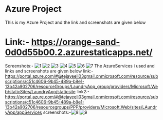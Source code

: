 # Azure Project
This is my Azure Project and the link and screenshots are given below
# Link:- https://orange-sand-0d0d55b00.2.azurestaticapps.net/
Screenshots:-
             ![1](https://user-images.githubusercontent.com/114798887/201132314-c1fbf4b6-203e-4113-a832-2db46ed06cd2.png)
             ![2](https://user-images.githubusercontent.com/114798887/201131585-69bf408f-2694-4cbe-affe-4e9693f50e72.png)
             ![3](https://user-images.githubusercontent.com/114798887/201131652-39e0e034-1dce-442b-baa4-1542cf127498.png)
             ![4](https://user-images.githubusercontent.com/114798887/201131731-d0d10b81-5f6d-4721-b561-1518f1486df5.png)
             ![5](https://user-images.githubusercontent.com/114798887/201130778-bdbed4a5-a823-4552-b9a0-7182921823e7.png)
             ![6](https://user-images.githubusercontent.com/114798887/201131822-f44c31ad-07fe-439a-b5a8-4e8d96766603.png)
             ![7](https://user-images.githubusercontent.com/114798887/201131116-65082b51-7c6c-4498-afff-4e538ed77d1b.png)
The AzureServices i used and links and screenshots are given below
link:-https://portal.azure.com/#@tejayeeli03gmail.onmicrosoft.com/resource/subscriptions/c51c4606-9b45-489a-b8e1-13b42a902706/resourceGroups/LaundryApp_group/providers/Microsoft.Web/staticSites/LaundryApp/staticsite
      link2:-https://portal.azure.com/#@tejayeeli03gmail.onmicrosoft.com/resource/subscriptions/c51c4606-9b45-489a-b8e1-13b42a902706/resourcegroups/PPP/providers/Microsoft.Web/sites/LAundryApp/appServices
screenshots:-![8](https://user-images.githubusercontent.com/114798887/201129622-368a2031-439e-4abe-bc0b-2d73633ec2f9.png)
             ![9](https://user-images.githubusercontent.com/114798887/201134140-2c850374-d3c3-405a-b1b2-5ab42f152d56.png)

 

